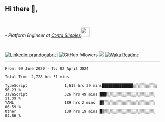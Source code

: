 <h2>Hi there  👋,</h2> </br>

<p><em>- Platform Engineer at <a href="https://contasimples.com">Conta Simples</a><img src="https://media.giphy.com/media/WUlplcMpOCEmTGBtBW/giphy.gif" width="30"> 
</em></p></br>


[![Linkedin: prandogabriel](https://img.shields.io/badge/-prandogabriel-blue?style=flat-square&logo=Linkedin&logoColor=white&link=https://www.linkedin.com/in/prandogabriel/)](https://www.linkedin.com/in/prandogabriel)
![GitHub followers](https://img.shields.io/github/followers/prandogabriel?label=Follow&style=social)
![](https://visitor-badge.glitch.me/badge?page_id=prandogabriel.prandogabriel)
[![Waka Readme](https://github.com/prandogabriel/prandogabriel/actions/workflows/update-stats.yml.yml/badge.svg)](https://github.com/prandogabriel/prandogabriel/actions/workflows/update-stats.yml.yml)

---

<!--START_SECTION:waka-->

```golang
From: 09 June 2020 - To: 02 April 2024

Total Time: 2,728 hrs 51 mins

TypeScript                 1,612 hrs 39 mins██████████████░░░░░░░░░░░   56.23 %
JavaScript                 326 hrs 49 mins ███░░░░░░░░░░░░░░░░░░░░░░   11.39 %
YAML                       189 hrs 2 mins  █▓░░░░░░░░░░░░░░░░░░░░░░░   06.59 %
Other                      139 hrs 19 mins █▒░░░░░░░░░░░░░░░░░░░░░░░   04.86 %
```

<!--END_SECTION:waka-->
